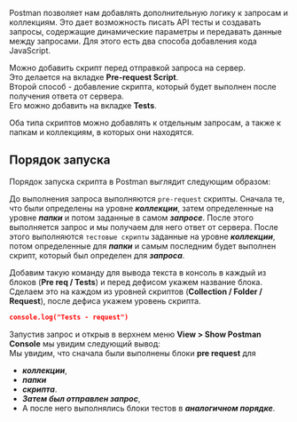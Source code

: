 Postman позволяет нам добавлять дополнительную логику к запросам и коллекциям. Это дает возможность писать API тесты и создавать запросы, содержащие динамические параметры и передавать данные между запросами. Для этого есть два способа добавления кода JavaScript.

Можно добавить скрипт перед отправкой запроса на сервер.   
Это делается на вкладке **Pre-request Script**.   
Второй способ - добавление скрипта, который будет выполнен после получения ответа от сервера.   
Его можно добавить на вкладке **Tests**.

Оба типа скриптов можно добавлять к отдельным запросам, а также к папкам и коллекциям, в которых они находятся.

## Порядок запуска

Порядок запуска скрипта в Postman выглядит следующим образом:

До выполнения запроса выполняются `pre-request` скрипты. Сначала те, что были определены на уровне ***коллекции***, затем определенные на уровне ***папки*** и потом заданные в самом ***запросе***. После этого выполняется запрос и мы получаем для него ответ от сервера. После этого выполняются `тестовые скрипты` заданные на уровне ***коллекции***, потом определенные для ***папки*** и самым последним будет выполнен скрипт, который был определен для ***запроса***.

Добавим такую команду для вывода текста в консоль в каждый из блоков (**Pre req / Tests**) и перед дефисом укажем название блока. Сделаем это на каждом из уровней скриптов (**Collection / Folder / Request**), после дефиса укажем уровень скрипта.

```JSON
console.log("Tests - request")
```

Запустив запрос и открыв в верхнем меню **View > Show Postman Console** мы увидим следующий вывод:   
Мы увидим, что сначала были выполнены блоки **pre request** для    
- ***коллекции***,
- ***папки***
- ***скрипта***.
- ***Затем был отправлен запрос***,
- А после него выполнялись блоки тестов в ***аналогичном порядке***.
